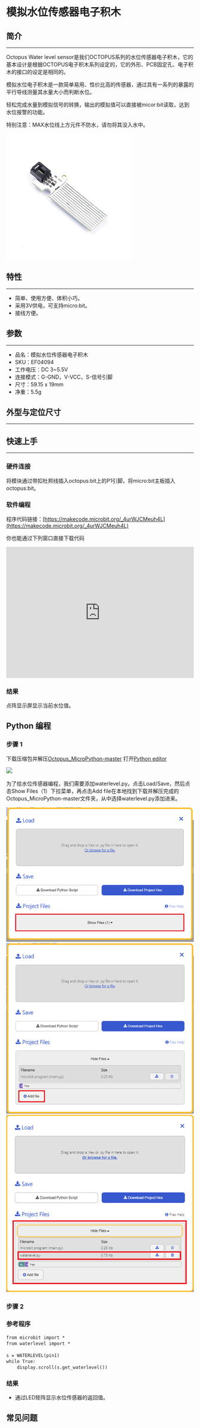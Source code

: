 # 模拟水位传感器电子积木

## 简介
---

Octopus Water level sensor是我们OCTOPUS系列的水位传感器电子积木，它的基本设计是根据OCTOPUS电子积木系列设定的，它的外形、PCB固定孔、电子积木的接口的设定是相同的。

模拟水位电子积木是一款简单易用、性价比高的传感器，通过具有一系列的暴露的平行导线测量其水量大小而判断水位。

轻松完成水量到模拟信号的转换，输出的模拟值可以直接被micor:bit读取，达到水位报警的功能。

特别注意：MAX水位线上方元件不防水，请勿将其没入水中。


![](./images/04094_01.jpg)



## 特性 
---
- 简单、使用方便、体积小巧。
- 采用3V供电，可支持micro:bit。
- 接线方便。

## 参数
---
- 品名：模拟水位传感器电子积木
- SKU：EF04094
- 工作电压：DC 3~5.5V
- 连接模式：G-GND，V-VCC，S-信号引脚
- 尺寸：59.15 x 19mm
- 净重：5.5g

## 外型与定位尺寸  
---


## 快速上手  
---  
### 硬件连接  

将模块通过带扣杜邦线插入octopus:bit上的P1引脚，将micro:bit主板插入octopus:bit。



### 软件编程  


程序代码链接：[https://makecode.microbit.org/_4urWJCMeuh4L](https://makecode.microbit.org/_4urWJCMeuh4L)

你也能通过下列窗口直接下载代码
<div style="position:relative;height:0;padding-bottom:70%;overflow:hidden;">
 <iframe style="position:absolute;top:0;left:0;width:100%;height:100%;" 
         src="https://makecode.microbit.org/#pub:_4urWJCMeuh4L" frameborder="0" sandbox="allow-popups allow-forms allow-scripts allow-same-origin">
 </iframe>
</div>  

### 结果  

点阵显示屏显示当前水位值。


## Python 编程

### 步骤 1
下载压缩包并解压[Octopus_MicroPython-master](https://github.com/lionyhw/Octopus_MicroPython/archive/master.zip)
打开[Python editor](https://python.microbit.org/v/2.0)

![](./images/05001_07.png)

为了给水位传感器编程，我们需要添加waterlevel.py。点击Load/Save，然后点击Show Files（1）下拉菜单，再点击Add file在本地找到下载并解压完成的Octopus_MicroPython-master文件夹，从中选择waterlevel.py添加进来。

![](./images/05001_08.png)
![](./images/05001_09.png)
![](./images/04094_10.png)

### 步骤 2
### 参考程序
```
from microbit import *
from waterlevel import *

s = WATERLEVEL(pin1)
while True:
    display.scroll(s.get_waterlevel())
```


### 结果
- 通过LED矩阵显示水位传感器的返回值。



## 常见问题
